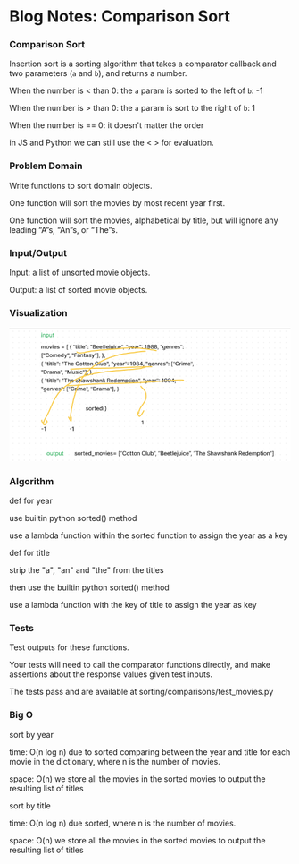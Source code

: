 # Blog Notes: Comparison Sort

### Comparison Sort

Insertion sort is a sorting algorithm that takes a comparator callback and two parameters (`a` and `b`), and returns a number.


When the number is < than 0: the `a` param is sorted to the left of `b`: -1

When the number is > than 0: the `a` param is sort to the right of `b`: 1

When the number is == 0: it doesn't matter the order

in JS and Python we can still use the < >  for evaluation.


### Problem Domain

Write functions to sort domain objects.

One function will sort the movies by most recent year first.

One function will sort the movies, alphabetical by title, but will ignore any leading “A”s, “An”s, or “The”s.


### Input/Output

Input: a list of unsorted movie objects.

Output: a list of sorted movie objects.

### Visualization

![Visualization](images/visualization.png)

### Algorithm

def for year

use builtin python sorted() method

use a lambda function within the sorted function to assign the year as a key

def for title

strip the "a", "an" and "the" from the titles

then use the builtin python sorted() method

use a lambda function with the key of title to assign the year as key


### Tests

Test outputs for these functions.

Your tests will need to call the comparator functions directly, and make assertions about the response values given test inputs.

The tests pass and are available at sorting/comparisons/test_movies.py


### Big O

sort by year

time:  O(n log n) due to sorted comparing between the year and title for each movie in the dictionary, where n is the number of movies.

space: O(n) we store all the movies in the sorted movies to output the resulting list of titles

sort by title

time: O(n log n) due sorted, where n is the number of movies.

space: O(n) we store all the movies in the sorted movies to output the resulting list of titles
